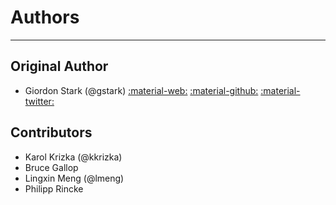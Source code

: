 # Authors

---

## Original Author

- Giordon Stark (@gstark) [:material-web:](https://giordonstark.com)
  [:material-github:](https://github.com/kratsg)
  [:material-twitter:](https://twitter.com/kratsg)

## Contributors

- Karol Krizka (@kkrizka)
- Bruce Gallop
- Lingxin Meng (@lmeng)
- Philipp Rincke
